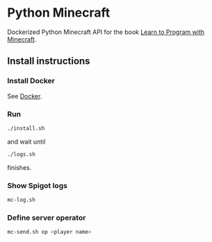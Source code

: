 # Python Minecraft

Dockerized Python Minecraft API for the book [Learn to Program with Minecraft](https://nostarch.com/programwithminecraft).

## Install instructions

### Install Docker

See [Docker](https://docs.docker.com/get-docker/).

### Run

```sh
./install.sh
```                      

and wait until
```sh
./logs.sh
```
finishes.

### Show Spigot logs

```sh
mc-log.sh
```

### Define server operator

```sh
mc-send.sh op <player name>
```
